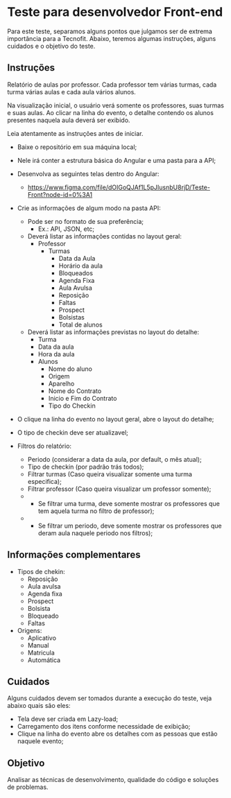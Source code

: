 # Teste para desenvolvedor Front-end

Para este teste, separamos alguns pontos que julgamos ser de extrema importância para a Tecnofit.
Abaixo, teremos algumas instruções, alguns cuidados e o objetivo do teste.

## Instruções

Relatório de aulas por professor.
Cada professor tem várias turmas, cada turma várias aulas e cada aula vários alunos.

Na visualização inicial, o usuário verá somente os professores, suas turmas e suas aulas.
Ao clicar na linha do evento, o detalhe contendo os alunos presentes naquela aula deverá ser exibido.

Leia atentamente as instruções antes de iniciar.

 - Baixe o repositório em sua máquina local;
 - Nele irá conter a estrutura básica do Angular e uma pasta para a API;
 - Desenvolva as seguintes telas dentro do Angular:
   - https://www.figma.com/file/dOIGoQJAf1L5pJIusnbU8rjD/Teste-Front?node-id=0%3A1
 - Crie as informações de algum modo na pasta API:
   - Pode ser no formato de sua preferência;
     - Ex.: API, JSON, etc;
   - Deverá listar as informações contidas no layout geral:
     - Professor
       - Turmas
         - Data da Aula
         - Horário da aula
         - Bloqueados
         - Agenda Fixa
         - Aula Avulsa
         - Reposição
         - Faltas
         - Prospect
         - Bolsistas
         - Total de alunos
   - Deverá listar as informações previstas no layout do detalhe:
     - Turma
     - Data da aula
     - Hora da aula
     - Alunos
       - Nome do aluno
       - Origem
       - Aparelho
       - Nome do Contrato
       - Inicio e Fim do Contrato
       - Tipo do Checkin
 - O clique na linha do evento no layout geral, abre o layout do detalhe;
 - O tipo de checkin deve ser atualizavel;

 - Filtros do relatório:
   - Periodo (considerar a data da aula, por default, o mês atual);
   - Tipo de checkin (por padrão trás todos);
   - Filtrar turmas (Caso queira visualizar somente uma turma especifica);
   - Filtrar professor (Caso queira visualizar um professor somente);
   - * Se filtrar uma turma, deve somente mostrar os professores que tem aquela turma no filtro de professor);
   - * Se filtrar um periodo, deve somente mostrar os professores que deram aula naquele periodo nos filtros);

## Informações complementares

 - Tipos de chekin:
   - Reposição
   - Aula avulsa
   - Agenda fixa
   - Prospect
   - Bolsista
   - Bloqueado
   - Faltas
 - Origens:
   - Aplicativo
   - Manual
   - Matricula
   - Automática

## Cuidados

Alguns cuidados devem ser tomados durante a execução do teste, veja abaixo quais são eles:

 - Tela deve ser criada em Lazy-load;
 - Carregamento dos itens conforme necessidade de exibição;
 - Clique na linha do evento abre os detalhes com as pessoas que estão naquele evento;

## Objetivo

Analisar as técnicas de desenvolvimento, qualidade do código e soluções de problemas.